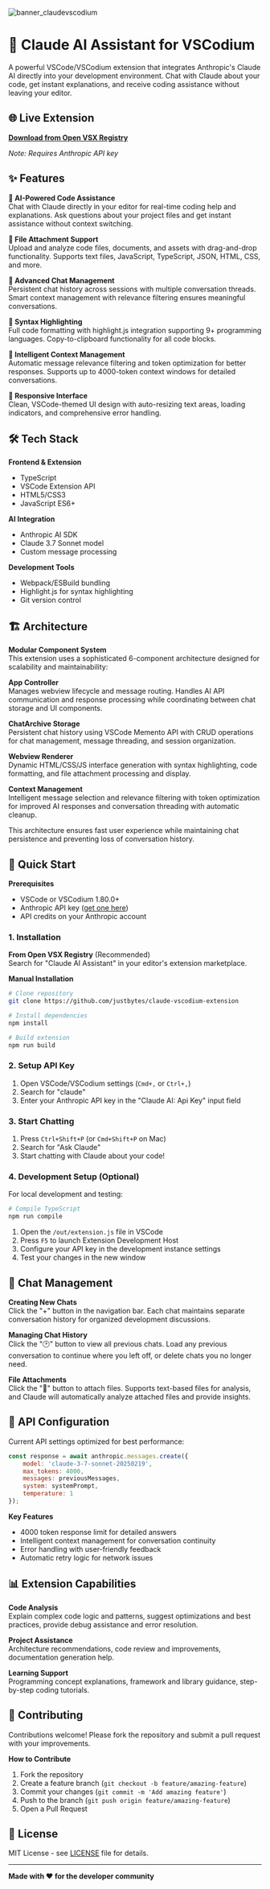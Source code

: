 ![banner_claudevscodium](/assets/banner_claudevscodium.png)

# 🤖 Claude AI Assistant for VSCodium
A powerful VSCode/VSCodium extension that integrates Anthropic's Claude AI directly into your development environment. Chat with Claude about your code, get instant explanations, and receive coding assistance without leaving your editor.

## 🌐 Live Extension
**[Download from Open VSX Registry](https://open-vsx.org/extension/bytes/claude-vscodium)**

*Note: Requires Anthropic API key*

## ✨ Features

**🔧 AI-Powered Code Assistance**<br>
Chat with Claude directly in your editor for real-time coding help and explanations. Ask questions about your project files and get instant assistance without context switching.

**📎 File Attachment Support**<br>
Upload and analyze code files, documents, and assets with drag-and-drop functionality. Supports text files, JavaScript, TypeScript, JSON, HTML, CSS, and more.

**💬 Advanced Chat Management**<br>
Persistent chat history across sessions with multiple conversation threads. Smart context management with relevance filtering ensures meaningful conversations.

**🎨 Syntax Highlighting**<br>
Full code formatting with highlight.js integration supporting 9+ programming languages. Copy-to-clipboard functionality for all code blocks.

**🧠 Intelligent Context Management**<br>
Automatic message relevance filtering and token optimization for better responses. Supports up to 4000-token context windows for detailed conversations.

**📱 Responsive Interface**<br>
Clean, VSCode-themed UI design with auto-resizing text areas, loading indicators, and comprehensive error handling.

## 🛠 Tech Stack

**Frontend & Extension**
- TypeScript
- VSCode Extension API  
- HTML5/CSS3
- JavaScript ES6+

**AI Integration**
- Anthropic AI SDK
- Claude 3.7 Sonnet model
- Custom message processing

**Development Tools**
- Webpack/ESBuild bundling
- Highlight.js for syntax highlighting
- Git version control

## 🏗 Architecture

**Modular Component System**<br>
This extension uses a sophisticated 6-component architecture designed for scalability and maintainability:

**App Controller**<br>
Manages webview lifecycle and message routing. Handles AI API communication and response processing while coordinating between chat storage and UI components.

**ChatArchive Storage**<br>
Persistent chat history using VSCode Memento API with CRUD operations for chat management, message threading, and session organization.

**Webview Renderer**<br>
Dynamic HTML/CSS/JS interface generation with syntax highlighting, code formatting, and file attachment processing and display.

**Context Management**<br>
Intelligent message selection and relevance filtering with token optimization for improved AI responses and conversation threading with automatic cleanup.

This architecture ensures fast user experience while maintaining chat persistence and preventing loss of conversation history.

## 🚀 Quick Start

**Prerequisites**
- VSCode or VSCodium 1.80.0+
- Anthropic API key ([get one here](https://console.anthropic.com))
- API credits on your Anthropic account

### 1. Installation

**From Open VSX Registry** (Recommended)<br>
Search for "Claude AI Assistant" in your editor's extension marketplace.

**Manual Installation**
```bash
# Clone repository
git clone https://github.com/justbytes/claude-vscodium-extension

# Install dependencies
npm install

# Build extension
npm run build
```

### 2. Setup API Key

1. Open VSCode/VSCodium settings (`Cmd+,` or `Ctrl+,`)
2. Search for "claude"  
3. Enter your Anthropic API key in the "Claude AI: Api Key" input field

### 3. Start Chatting

1. Press `Ctrl+Shift+P` (or `Cmd+Shift+P` on Mac)
2. Search for "Ask Claude"
3. Start chatting with Claude about your code!

### 4. Development Setup (Optional)

For local development and testing:

```bash
# Compile TypeScript
npm run compile
```

1. Open the `/out/extension.js` file in VSCode
2. Press `F5` to launch Extension Development Host
3. Configure your API key in the development instance settings
4. Test your changes in the new window

## 🔧 Chat Management

**Creating New Chats**<br>
Click the "+" button in the navigation bar. Each chat maintains separate conversation history for organized development discussions.

**Managing Chat History**<br>
Click the "🕑" button to view all previous chats. Load any previous conversation to continue where you left off, or delete chats you no longer need.

**File Attachments**<br>
Click the "📎" button to attach files. Supports text-based files for analysis, and Claude will automatically analyze attached files and provide insights.

## 🔮 API Configuration

Current API settings optimized for best performance:

```javascript
const response = await anthropic.messages.create({
    model: 'claude-3-7-sonnet-20250219',
    max_tokens: 4000,
    messages: previousMessages,
    system: systemPrompt,
    temperature: 1
});
```

**Key Features**
- 4000 token response limit for detailed answers
- Intelligent context management for conversation continuity  
- Error handling with user-friendly feedback
- Automatic retry logic for network issues

## 📊 Extension Capabilities

**Code Analysis**<br>
Explain complex code logic and patterns, suggest optimizations and best practices, provide debug assistance and error resolution.

**Project Assistance**<br>
Architecture recommendations, code review and improvements, documentation generation help.

**Learning Support**<br>
Programming concept explanations, framework and library guidance, step-by-step coding tutorials.

## 🤝 Contributing

Contributions welcome! Please fork the repository and submit a pull request with your improvements.

**How to Contribute**
1. Fork the repository
2. Create a feature branch (`git checkout -b feature/amazing-feature`)
3. Commit your changes (`git commit -m 'Add amazing feature'`)
4. Push to the branch (`git push origin feature/amazing-feature`)
5. Open a Pull Request

## 📄 License

MIT License - see [LICENSE](LICENSE) file for details.

---

**Made with ❤️ for the developer community**
